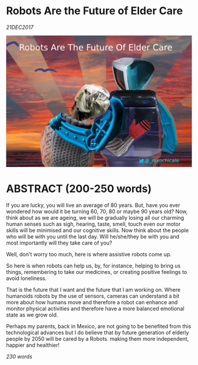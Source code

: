 
# Robots Are the Future of Elder Care
 _21DEC2017_

![Image of Robocoach](https://github.com/mxochicale/3minutesthesis/blob/master/rehearsals/images/figure00.png)

# ABSTRACT (200-250 words)

If you are lucky, you will live an average of 80 years.
But, have you ever wondered how would it be turning 60, 70, 80 or maybe 90 years old?
Now, think about as we are ageing, we will be gradually losing all our charming human
senses such as sigh, hearing, taste, smell, touch even our motor
skills will be minimised and our cognitive skills.
Now think about the people who will be with you until the last day.
Will he/she/they be with you and most importantly will they take care of you?

Well, don't worry too much, here is where assistive robots come up.

So here is when robots can help us, by, for instance,
helping to bring us things,
remembering to take our medicines,
or creating positive feelings to avoid loneliness.

That is the future that I want and the future that I am working on.
Where humanoids robots by the use of sensors, cameras can understand
a bit more about how humans move and therefore a robot can enhance
and monitor physical activities and therefore
have a more balanced emotional state as we grow old.

Perhaps my parents, back in Mexico, are not going to be benefited from this
technological advances but I do believe that by
future generation of elderly people by 2050 will be cared by a Robots.
making them more independent, happier and healthier!

_230 words_
